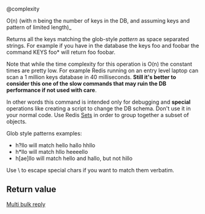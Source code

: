 @complexity

O(n) (with n being the number of keys in the DB, and assuming
keys and pattern of limited length)_

Returns all the keys matching the glob-style _pattern_ as
space separated strings. For example if you have in the
database the keys foo and foobar the command KEYS foo*
will return foo foobar.

Note that while the time complexity for this operation is O(n)
the constant times are pretty low. For example Redis running
on an entry level laptop can scan a 1 million keys database
in 40 milliseconds. **Still it's better to consider this one of
the slow commands that may ruin the DB performance if not used
with care**.

In other words this command is intended only for debugging and **special** operations like
creating a script to change the DB schema. Don't use it in your normal code. Use Redis
[Sets][1] in order to group together a subset of objects.

Glob style patterns examples:

* h?llo will match hello hallo hhllo
* h*llo will match hllo heeeello
* h[ae]llo will match hello and hallo, but not hillo

Use \ to escape special chars if you want to match them verbatim.

## Return value

[Multi bulk reply][2]



[1]: /p/redis/wiki/Sets
[2]: /p/redis/wiki/ReplyTypes
